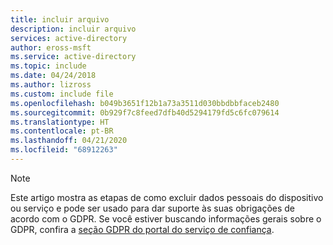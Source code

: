 ```yaml
---
title: incluir arquivo
description: incluir arquivo
services: active-directory
author: eross-msft
ms.service: active-directory
ms.topic: include
ms.date: 04/24/2018
ms.author: lizross
ms.custom: include file
ms.openlocfilehash: b049b3651f12b1a73a3511d030bbdbbfaceb2480
ms.sourcegitcommit: 0b929f7c8feed7dfb40d5294179fd5c6fc079614
ms.translationtype: HT
ms.contentlocale: pt-BR
ms.lasthandoff: 04/21/2020
ms.locfileid: "68912263"
---
```

>[!Note] 
> Este artigo mostra as etapas de como excluir dados pessoais do dispositivo ou serviço e pode ser usado para dar suporte às suas obrigações de acordo com o GDPR. Se você estiver buscando informações gerais sobre o GDPR, confira a [seção GDPR do portal do serviço de confiança](https://servicetrust.microsoft.com/ViewPage/GDPRGetStarted).
